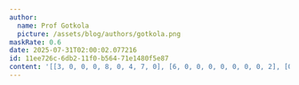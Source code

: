 ```yaml
---
author:
  name: Prof Gotkola
  picture: /assets/blog/authors/gotkola.png
maskRate: 0.6
date: 2025-07-31T02:00:02.077216
id: 11ee726c-6db2-11f0-b564-71e1480f5e87
content: '[[3, 0, 0, 0, 8, 0, 4, 7, 0], [6, 0, 0, 0, 0, 0, 0, 0, 2], [0, 4, 8, 7, 0, 2, 6, 0, 0], [0, 1, 0, 0, 0, 0, 9, 4, 6], [0, 0, 5, 0, 0, 0, 7, 0, 0], [0, 0, 7, 0, 6, 4, 0, 2, 1], [1, 5, 4, 6, 0, 0, 0, 0, 9], [0, 0, 6, 0, 0, 0, 2, 5, 7], [0, 9, 0, 0, 0, 0, 0, 0, 4]]'
---
```

